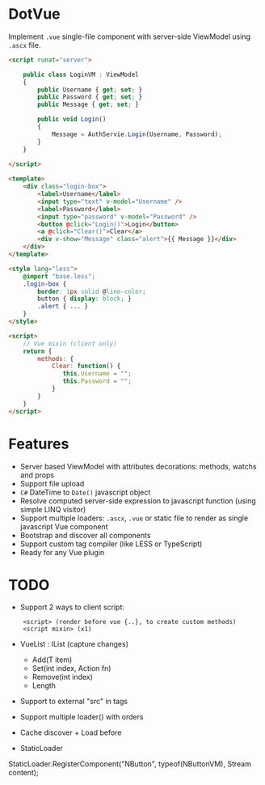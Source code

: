 # DotVue

Implement `.vue` single-file component with server-side ViewModel using `.ascx` file.


```HTML
<script runat="server">

    public class LoginVM : ViewModel
    {
        public Username { get; set; }
        public Password { get; set; }
        public Message { get; set; }

        public void Login()
        {
            Message = AuthServie.Login(Username, Password);
        }
    }
    
</script>

<template>
    <div class="login-box">
        <label>Username</label>
        <input type="text" v-model="Username" />
        <label>Password</label>
        <input type="password" v-model="Password" />
        <button @click="Login()">Login</button>
        <a @click="Clear()">Clear</a>
        <div v-show="Message" class="alert">{{ Message }}</div>
    </div>
</template>

<style lang="less">
    @import "base.less";
    .login-box {
        border: 1px solid @line-color;
        button { display: block; }
        .alert { ... }
    }
</style>

<script>
    // Vue mixin (client only)
    return {
        methods: {
            Clear: function() {
               this.Username = "";
               this.Password = "";
            }
        }
    }
</script>
```

# Features

- Server based ViewModel with attributes decorations: methods, watchs and props
- Support file upload
- `C#` DateTime to `Date()` javascript object
- Resolve computed server-side expression to javascript function (using simple LINQ visitor)
- Support multiple loaders: `.ascx`, `.vue` or static file to render as single javascript Vue component
- Bootstrap and discover all components
- Support custom tag compiler (like LESS or TypeScript)
- Ready for any Vue plugin

# TODO

- Support 2 ways to client script:
```
    <script> (render before vue {..}, to create custom methods)
    <script mixin> (x1)
```   
   
- VueList<T> : IList<T> (capture changes)    
    - Add(T item)
    - Set(int index, Action<T> fn)
    - Remove(int index)
    - Length
    
- Support to external "src" in tags
- Support multiple loader() with orders
- Cache discover + Load before

- StaticLoader

StaticLoader.RegisterComponent("NButton", typeof(NButtonVM), Stream content);



